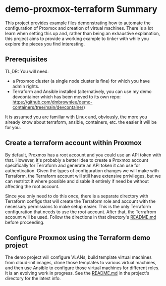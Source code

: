 # demo-proxmox-terraform Summary
This project provides example files demonstrating how to automate the configuration of Proxmox and creation of virtual machines.  There is a lot learn when setting this up and, rather than being an exhaustive explanation, this project aims to provide a working example to tinker with while you explore the pieces you find interesting.

## Prerequisites
TL;DR: You will need:
- a Proxmox cluster (a single node cluster is fine) for which you have admin rights.
- Terraform and Ansible installed (alternatively, you can use my demo devcontainer which has been moved to its own repo: https://github.com/dmbrownlee/demo-containers/tree/main/devcontainer)

It is assumed you are familiar with Linux and, obviously, the more you already know about terraform, ansible, containers, etc. the easier it will be for you.

## Create a terraform account within Proxmox
By default, Proxmox has a root account and you could use an API token with that.  However, it's probably a better idea to create a Proxmox account specifically for Terraform and generate an API token it can use for authentication.  Given the types of configuration changes we will make with Terraform, the Terraform account will still have extensive prrivileges, but we can restritct it where possible and disable it entirely if need be without affecting the root account.

Since you only need to do this once, there is a separate directory with Terraform configs that will create the Terraform role and account with the necessary permissions to make setup easier.  This is the only Terraform configuration that needs to use the root account.  After that, the Terrafrom account will be used.  Follow the directions in that directory's [README.md](proxmox-users/README.md) before proceeding.

## Configure Proxmox using the Terraform demo project
The demo project will configure VLANs, build template virtual machines from cloud-init images, clone those templates to various virtual machines, and then use Ansible to configure those virtual machines for different roles.  It is an evolving work in progress.  See the [README.md](proxmox/README.md) in the project's directory for the latest info.
